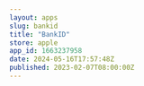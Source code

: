 ```yaml
---
layout: apps
slug: bankid
title: "BankID"
store: apple
app_id: 1663237958
date: 2024-05-16T17:57:48Z
published: 2023-02-07T08:00:00Z
---
```

